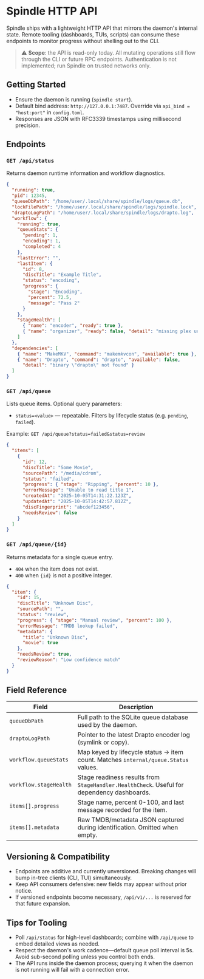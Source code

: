 # Spindle HTTP API

Spindle ships with a lightweight HTTP API that mirrors the daemon's internal
state. Remote tooling (dashboards, TUIs, scripts) can consume these endpoints to
monitor progress without shelling out to the CLI.

> ⚠️ **Scope**: the API is read-only today. All mutating operations still flow
> through the CLI or future RPC endpoints. Authentication is not implemented; run
> Spindle on trusted networks only.

## Getting Started

- Ensure the daemon is running (`spindle start`).
- Default bind address: `http://127.0.0.1:7487`. Override via
  `api_bind = "host:port"` in `config.toml`.
- Responses are JSON with RFC3339 timestamps using millisecond precision.

## Endpoints

### `GET /api/status`

Returns daemon runtime information and workflow diagnostics.

```json
{
  "running": true,
  "pid": 12345,
  "queueDbPath": "/home/user/.local/share/spindle/logs/queue.db",
  "lockFilePath": "/home/user/.local/share/spindle/logs/spindle.lock",
  "draptoLogPath": "/home/user/.local/share/spindle/logs/drapto.log",
  "workflow": {
    "running": true,
    "queueStats": {
      "pending": 1,
      "encoding": 1,
      "completed": 4
    },
    "lastError": "",
    "lastItem": {
      "id": 8,
      "discTitle": "Example Title",
      "status": "encoding",
      "progress": {
        "stage": "Encoding",
        "percent": 72.5,
        "message": "Pass 2"
      }
    },
    "stageHealth": [
      { "name": "encoder", "ready": true },
      { "name": "organizer", "ready": false, "detail": "missing plex url" }
    ]
  },
  "dependencies": [
    { "name": "MakeMKV", "command": "makemkvcon", "available": true },
    { "name": "Drapto", "command": "drapto", "available": false,
      "detail": "binary \"drapto\" not found" }
  ]
}
```

### `GET /api/queue`

Lists queue items. Optional query parameters:

- `status=<value>` — repeatable. Filters by lifecycle status (e.g.
  `pending`, `failed`).

Example: `GET /api/queue?status=failed&status=review`

```json
{
  "items": [
    {
      "id": 12,
      "discTitle": "Some Movie",
      "sourcePath": "/media/cdrom",
      "status": "failed",
      "progress": { "stage": "Ripping", "percent": 10 },
      "errorMessage": "Unable to read title 1",
      "createdAt": "2025-10-05T14:31:22.123Z",
      "updatedAt": "2025-10-05T14:42:57.812Z",
      "discFingerprint": "abcdef123456",
      "needsReview": false
    }
  ]
}
```

### `GET /api/queue/{id}`

Returns metadata for a single queue entry.

- `404` when the item does not exist.
- `400` when `{id}` is not a positive integer.

```json
{
  "item": {
    "id": 15,
    "discTitle": "Unknown Disc",
    "sourcePath": "",
    "status": "review",
    "progress": { "stage": "Manual review", "percent": 100 },
    "errorMessage": "TMDB lookup failed",
    "metadata": {
      "title": "Unknown Disc",
      "movie": true
    },
    "needsReview": true,
    "reviewReason": "Low confidence match"
  }
}
```

## Field Reference

| Field | Description |
| --- | --- |
| `queueDbPath` | Full path to the SQLite queue database used by the daemon. |
| `draptoLogPath` | Pointer to the latest Drapto encoder log (symlink or copy). |
| `workflow.queueStats` | Map keyed by lifecycle status -> item count. Matches `internal/queue.Status` values. |
| `workflow.stageHealth` | Stage readiness results from `StageHandler.HealthCheck`. Useful for dependency dashboards. |
| `items[].progress` | Stage name, percent 0-100, and last message recorded for the item. |
| `items[].metadata` | Raw TMDB/metadata JSON captured during identification. Omitted when empty. |

## Versioning & Compatibility

- Endpoints are additive and currently unversioned. Breaking changes will bump
  in-tree clients (CLI, TUI) simultaneously.
- Keep API consumers defensive: new fields may appear without prior notice.
- If versioned endpoints become necessary, `/api/v1/...` is reserved for that
  future expansion.

## Tips for Tooling

- Poll `/api/status` for high-level dashboards; combine with `/api/queue` to
  embed detailed views as needed.
- Respect the daemon's work cadence—default queue poll interval is 5s. Avoid
  sub-second polling unless you control both ends.
- The API runs inside the daemon process; querying it when the daemon is not
  running will fail with a connection error.

